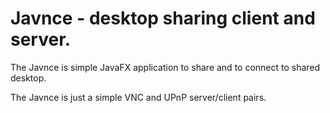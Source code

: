 Javnce - desktop sharing client and server.
===========================================

The Javnce is simple JavaFX application to share and to connect to shared 
desktop. 

The Javnce is just a simple VNC and UPnP server/client pairs.

